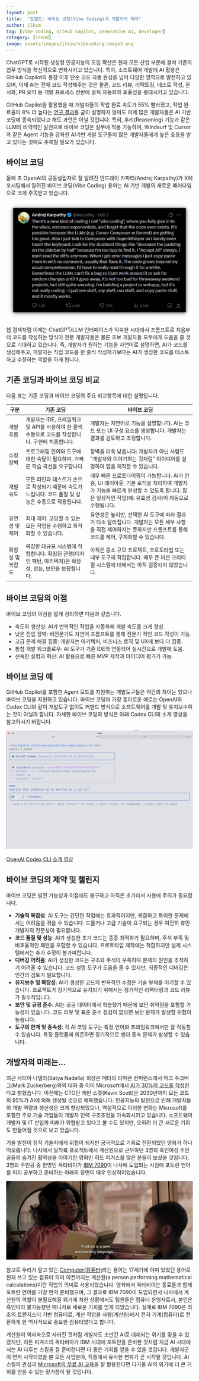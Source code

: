 ```yaml
---
layout: post
title:  "트랜드: 바이브 코딩(Vibe Coding)과 개발자의 미래"
author: ilkim
tag: [Vibe coding, GitHub Copilot, Generative AI, Developer]
category: [Trend]
image: assets/images/ilkim/vibecoding-image3.png
---
```

ChatGPT로 시작된 생성형 인공지능의 도입 확산은 현재 모든 산업 부문에 걸쳐 기존의 업무 방식을 혁신적으로 변화시키고 있습니다. 특히, 소프트웨어 개발에 AI 활용은 GitHub Copilot의 등장 이후 단순 코드 자동 완성을 넘어 다양한 영역으로 발전하고 있으며, 이제 AI는 전체 코드 작성해주는 것은 물론, 코드 리뷰, 리팩토링, 테스트 작성, 문서화, PR 요약 등 개발 프로세스 전반에 걸쳐 자동화와 효율성을 증대시키고 있습니다.

GitHub Copilot을 활용했을 때 개발자들의 작업 완료 속도가 55% 빨라졌고, 작업 완료율이 8% 더 높다는 [연구 결과](https://github.blog/news-insights/research/research-quantifying-github-copilots-impact-on-developer-productivity-and-happiness/)를 굳이 설명하지 않아도 이제 많은 개발자들은 AI 기반 코딩에 종속되었다고 해도 과언은 아닐 것입니다. 특히, 추리(Reasoning) 기능과 같은 LLM의 비약적인 발전으로 바이브 코딩은 실무에 적용 가능하며, Windsurf 및 Cursor와 같은 Agent 기능을 강화한 AI기반 개발 도구들이 많은 개발자들에게 높은 호응을 받고 있다는 것에도 주목할 필요가 있습니다.

## 바이브 코딩
올해 초 OpenAI의 공동설립자로 잘 알려진 안드레이 카파티(Andrej Karpathy)가 X에 포시팅해서 알려진 바이브 코딩(Vibe Coding) 용어는 AI 기반 개발의 새로운 패러다임으로 크게 주목받고 있습니다.

![X Post - Andrej Karparthy](../assets/images/ilkim/vibecoding-image1.jpg)

웹 검색처럼 이제는 ChatGPT/LLM 인터페이스가 익숙한 시대에서 프롬프트로 처음부터 코드를 작성하는 방식이 전문 개발자들은 물론 초보 개발자들 모두에게 도움을 줄 것으로 기대하고 있습니다. 즉, 개발자가 원하는 기능을 자연어로 설명하면, AI가 코드를 생성해주고, 개발자는 직접 코드를 한 줄씩 작성하기보다는 AI가 생성한 코드를 테스트하고 수정하는 역할을 하게 됩니다.

## 기존 코딩과 바이브 코딩 비교
다음 표는 기존 코딩과 바이브 코딩의 주요 비교항목에 대한 설명입니다.

| 구분             | 기존 코딩                                                                                                                                      | 바이브 코딩                                                                                                                                                                                                                   |
|------------------|-----------------------------------------------------------------------------------------------------------------------------------------------|----------------------------------------------------------------------------------------------------------------------------------------------------------------------------------------|
| 개발 흐름        | 개발자는 IDE, 프레임워크 및 API를 사용하여 한 줄씩 수동으로 코드를 작성합니다. 구현에 치중합니다.                                               | 개발자는 자연어로 기능을 설명합니다. AI는 코드 또는 UI 구성 요소를 생성합니다. 개발자는 결과를 검토하고 조정합니다.                                                                      |
| 스킬 장벽        | 프로그래밍 언어와 도구에 대한 숙달이 필요하며, 가파른 학습 곡선을 요구합니다.                                                                  | 장벽을 더욱 낮춥니다: 개발자가 아닌 사람도 "개발자와 이야기하는 것처럼" 아이디어를 설명하여 앱을 제작할 수 있습니다.                                                                     |
| 개발 속도        | 모든 라인과 테스트가 손으로 작성되기 때문에 속도가 느립니다. 코드 품질 및 성능은 수동으로 적용됩니다.                                            | 매우 빠른 프로토타이핑이 가능합니다. AI가 인증, UI 레이아웃, 기본 로직을 처리하여 개발자가 기능을 빠르게 완성할 수 있도록 합니다. 많은 일상적인 작업(예: 유효성 검사)이 자동으로 수행됩니다. |
| 유연성 및 제어   | 최대 제어: 코딩할 수 있는 모든 작업을 수행하고 최적화할 수 있습니다.                                                                           | 유연성은 높지만, 선택한 AI 도구에 따라 결과가 다소 달라집니다. 개발자는 모든 세부 사항을 직접 제어하지는 못하지만 프롬프트를 통해 코드를 제어, 구체화할 수 있습니다.                      |
| 확장성 및 복잡도 | 복잡한 대규모 시스템에 적합합니다. 확립된 관행(디자인 패턴, 아키텍처)은 확장성, 성능, 보안을 보장합니다.                                       | 아직은 중소 규모 프로젝트, 프로토타입 또는 내부 도구에 적합합니다. 매우 큰 미션 크리티컬 시스템에 대해서는 아직 검증되지 않았습니다.                                                      |

## 바이브 코딩의 이점
바이브 코딩의 이점을 짧게 정리하면 다음과 같습니다.

- 속도와 생산성: AI가 반복적인 작업을 자동화해 개발 속도를 크게 향상.
- 낮은 진입 장벽: 비전문가도 자연어 프롬프트를 통해 전문가 적인 코드 작성이 가능.
- 고급 문제 해결 집중: 개발자는 아키텍처, 비즈니스 로직 및 UX에 보다 더 집중.
- 통합 개발 워크플로우: AI 도구가 기존 IDE와 연동되어 실시간으로 개발에 도움.
- 신속한 실험과 혁신: AI 활용으로 빠른 MVP 제작과 아이디어 평가가 가능.
 
## 바이브 코딩 예
GitHub Copilot를 포함한 Agent 모드를 지원하는 개발도구들은 약간의 차이는 있으나 바이브 코딩을 지원하고 있습니다. 바이브 코딩의 가장 흥미로운 예로는 OpenAI의 Codex CLI와 같이 개발도구 없이도 커맨드 방식으로 소프트웨어를 개발 및 유지보수하는 것이 아닐까 합니다. 자세한 바이브 코딩의 방식은 아래 Codex CLI의 소개 영상을 참고하시기 바랍니다.

![OpenAI Codex CLI](../assets/images/ilkim/vibecoding-image2.png)

[OpenAI Codex CLI 소개 영상](https://www.youtube.com/watch?v=FUq9qRwrDrI)

## 바이브 코딩의 제약 및 챌린지
바이브 코딩은 발전 가능성과 이점에도 불구하고 아직은 초기라서 사용에 주의가 필요합니다.

- __기술적 복잡성__: AI 도구는 간단한 작업에는 효과적이지만, 복잡하고 특이한 문제에서는 어려움을 겪을 수 있습니다. 드물거나 고급 기술이 요구되는 경우 여전히 휴먼 개발자의 전문성이 필요합니다.
- __코드 품질 및 성능__: AI가 생성한 초기 코드는 종종 최적화가 필요하며, 주석 부족 및 비효율적인 패턴을 포함할 수 있습니다. 프로토타입 제작에는 적합하지만 실제 시스템에서는 추가 수정이 불가피합니다.
- __디버깅 어려움__: AI가 생성한 코드는 구조와 주석이 부족하여 문제의 원인을 추적하기 어려울 수 있습니다. 코드 설명 도구가 도움을 줄 수 있지만, 최종적인 디버깅은 인간의 검토가 필요합니다.
- __유지보수 및 확장성__: AI가 생성한 코드의 반복적인 수정은 기술 부채를 야기할 수 있습니다. 프로젝트가 장기적으로 유지되기 위해서는 정기적인 리팩터링과 코드 리뷰가 필수적입니다.
- __보안 및 규정 준수__: AI는 공공 데이터에서 학습했기 때문에 보안 취약점을 포함할 가능성이 있습니다. 코드 리뷰 및 표준 준수 점검이 없으면 보안 문제가 발생할 위험이 높습니다.
- __도구의 한계 및 종속성__: 각 AI 코딩 도구는 특정 언어와 프레임워크에서만 잘 작동할 수 있습니다. 특정 플랫폼에 의존하면 장기적으로 벤더 종속 문제가 발생할 수 있습니다.

## 개발자의 미래는…
최근 사티아 나델라(Satya Nadella) 회장은 메타의 라마콘 컨퍼런스에서 마크 주크버그(Mark Zuckerberg)와의 대화 중 이미 Microsoft에서 [AI가 30%의 코드를 작성](https://techcrunch.com/2025/04/29/microsoft-ceo-says-up-to-30-of-the-companys-code-was-written-by-ai/)한다고 밝혔습니다. 이전에는 CTO인 케빈 스콧(Kevin Scott)은 2030년까지 모든 코드의 95%가 AI에 의해 생성될 것으로 예측했습니다. 인공지능의 발전으로 인해 개발자들의 개발 역량과 생산성은 크게 향상되었으나, 역설적으로 이러한 변화는 Microsoft를 포함한 주요 기술 기업들이 개발자 인력 구조조정을 가속화시키고 있습니다. 소프트웨어 개발자 및 IT 산업의 미래가 위협받고 있다고 볼 수도 있지만, 오히려 더 큰 새로운 기회도 만들어질 것으로 보고 있습니다.

기술 발전이 정작 기술자에게 위협이 되지만 궁극적으로 기회로 전환되었던 영화가 하나 떠오릅니다. 나사에서 달착륙 프로젝트에서 계산원으로 근무하던 3명의 흑인여성 주인공들의 숨겨진 활약상을 이야기한 영화인 히드 피겨스를 많은 분들이 보셨을 것입니다. 3명의 주인공 중 한명인 옥타비아가 [IBM 7090](https://www.zdnet.com/article/hidden-figures-and-the-ibm-7090-computer/)이 나사에 도입되는 시점에 포트란 언어를 미리 공부하고 준비하는 아래의 장면이 매우 인상적이었습니다.

![Hidden Figures - Fortlan](../assets/images/ilkim/vibecoding-image3.png)

참고로 우리가 알고 있는 [Computer(컴퓨터)](https://en.wikipedia.org/wiki/Computer_%28occupation%29)라는 용어는 17세기에 이미 있었던 용어로 현재 쓰고 있는 컴퓨터 의미 이전까지는 계산원(a person performing mathematical calculations)이란 직업의 의미로 사용되었습니다. 영화에서 옥타비아는 동료들과 함께 포트란 언어를 가장 먼저 준비했으며, 그 결과로 IBM 7090이 도입되면서 나사에서 계산원의 역할이 불필요해질 위기에 처한 상황에서도 팀원들은 컴퓨터 운영자로서, 본인은 흑인이라 불가능했던 매니저로 새로운 기회를 얻게 되었습니다. 실제로 IBM 7090은 최초의 트랜지스터 기반 컴퓨터로, 계산 작업을 사람(계산원)에서 전자 기계(컴퓨터)로 전환하게 한 역사적으로 중요한 컴퓨터였다고 합니다.

계산원이 역사속으로 사라진 것처럼 개발자도 조만간 AI로 대체되는 위기를 맞을 수 있겠지만, 히든 피겨스의 옥타비아가 IBM 시대에 포트란을 준비한 것처럼 지금 AI 시대에서는 AI 다루는 스킬을 잘 준비한다면 더 좋은 기회를 얻을 수 있을 것입니다. 개발자군이 먼저 시작되었을 뿐 모든 사업분야, 직종에서 유사한 변화가 곧 시작될 것입니다. AI 스킬의 관심과 [Microsoft의 무료 AI 교육](https://learn.microsoft.com/en-us/training/browse/?roles=ai-engineer)을 잘 활용한다면 다가올 AI의 위기에 더 큰 기회를 얻을 수 있는 밑거름이 될 것입니다.
